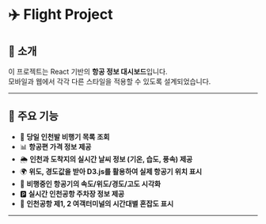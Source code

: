 # ✈️ Flight Project  

## 📖 소개  
이 프로젝트는 React 기반의 **항공 정보 대시보드**입니다.  
모바일과 웹에서 각각 다른 스타일을 적용할 수 있도록 설계되었습니다.  

---

## 🚀 주요 기능  
- 🛫 **당일 인천발 비행기 목록 조회**  
- 📊 **항공편 가격 정보 제공**  
- 🌦️ **인천과 도착지의 실시간 날씨 정보 (기온, 습도, 풍속) 제공**  
- 🌍 **위도, 경도값을 받아 D3.js를 활용하여 실제 항공기 위치 표시**
- 📱 **비행중인 항공기의 속도/위도/경도/고도 시각화**  
- 🅿️ **실시간 인천공항 주차장 정보 제공**  
- 🏢 **인천공항 제1, 2 여객터미널의 시간대별 혼잡도 표시**  

---

